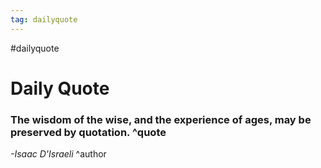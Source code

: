 ```yaml
---
tag: dailyquote
---
```


#dailyquote

# Daily Quote

### The wisdom of the wise, and the experience of ages, may be preserved by quotation. ^quote
*-Isaac D'Israeli* ^author
